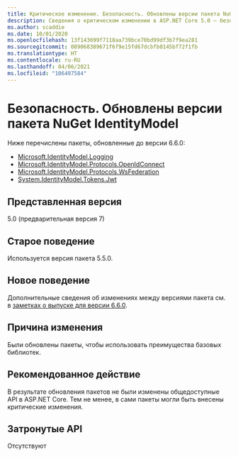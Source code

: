 ```yaml
---
title: Критическое изменение. Безопасность. Обновлены версии пакета NuGet IdentityModel
description: Сведения о критическом изменении в ASP.NET Core 5.0 — безопасность. Обновлены версии пакета NuGet IdentityModel
ms.author: scaddie
ms.date: 10/01/2020
ms.openlocfilehash: 13f143699f7118aa739bce70bd99df3b7f9ea281
ms.sourcegitcommit: 089068389671f6f9e15fd67dcbfb0145bf72f1fb
ms.translationtype: HT
ms.contentlocale: ru-RU
ms.lasthandoff: 04/06/2021
ms.locfileid: "106497584"
---
```

# <a name="security-identitymodel-nuget-package-versions-updated"></a>Безопасность. Обновлены версии пакета NuGet IdentityModel

Ниже перечислены пакеты, обновленные до версии 6.6.0:

- [Microsoft.IdentityModel.Logging](https://www.nuget.org/packages/Microsoft.IdentityModel.Logging)
- [Microsoft.IdentityModel.Protocols.OpenIdConnect](https://www.nuget.org/packages/Microsoft.IdentityModel.Protocols.OpenIdConnect)
- [Microsoft.IdentityModel.Protocols.WsFederation](https://www.nuget.org/packages/Microsoft.IdentityModel.Protocols.WsFederation)
- [System.IdentityModel.Tokens.Jwt](https://www.nuget.org/packages/System.IdentityModel.Tokens.Jwt)

## <a name="version-introduced"></a>Представленная версия

5.0 (предварительная версия 7)

## <a name="old-behavior"></a>Старое поведение

Используется версия пакета 5.5.0.

## <a name="new-behavior"></a>Новое поведение

Дополнительные сведения об изменениях между версиями пакета см. в [заметках о выпуске для версии 6.6.0](https://github.com/AzureAD/azure-activedirectory-identitymodel-extensions-for-dotnet/releases/tag/6.6.0).

## <a name="reason-for-change"></a>Причина изменения

Были обновлены пакеты, чтобы использовать преимущества базовых библиотек.

## <a name="recommended-action"></a>Рекомендованное действие

В результате обновления пакетов не были изменены общедоступные API в ASP.NET Core. Тем не менее, в сами пакеты могли быть внесены критические изменения.

## <a name="affected-apis"></a>Затронутые API

Отсутствуют

<!--

### Category

ASP.NET Core

### Affected APIs

Not detectable via API analysis

-->
